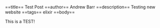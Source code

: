 ==title==
 Test Post
==author==
 Andrew Barr
==description==
 Testing new website
==tags==
 elixir
==body==

 This is a TEST!